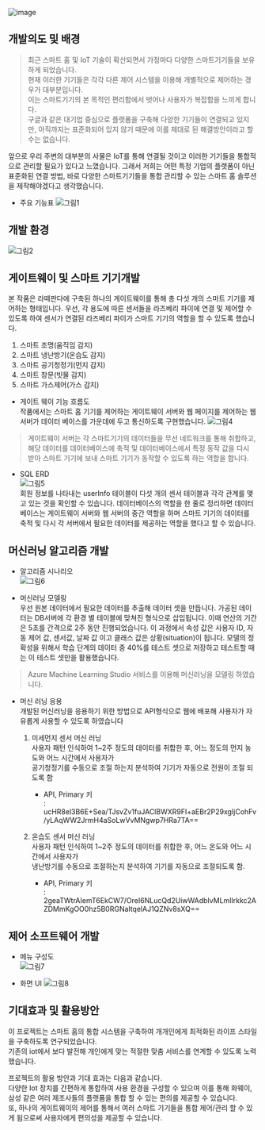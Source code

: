 ![image](https://user-images.githubusercontent.com/61786235/106914836-bf511380-6748-11eb-8029-adfc819c6bcb.png)

## 개발의도 및 배경
> 최근 스마트 홈 및 IoT 기술이 확산되면서 가정마다 다양한 스마트기기들을 보유하게 되었습니다.     
현재 이러한 기기들은 각각 다른 제어 시스템을 이용해 개별적으로 제어하는 경우가 대부분입니다.                
이는 스마트기기의 본 목적인 편리함에서 벗어나  사용자가 복잡함을 느끼게 합니다.                 
구글과 같은 대기업 중심으로 플랫폼을 구축해 다양한 기기들이 연결되고 있지만, 아직까지는 표준화되어 있지 않기 때문에 이를 제대로 된 해결방안이라고 할 수는 없습니다.         

앞으로 우리 주변의 대부분의 사물은 IoT를 통해 연결될 것이고 이러한 기기들을 통합적으로 관리할 필요가 있다고 느꼈습니다. 그래서 저희는 어떤 특정 기업의 플랫폼이 아닌 표준화된 연결 방법, 
바로 다양한 스마트기기들을 통합 관리할 수 있는 스마트 홈 솔루션을 제작해야겠다고 생각했습니다.


- 주요 기능표
![그림1](https://user-images.githubusercontent.com/61786235/106915787-c7f61980-6749-11eb-837b-f5ca9742e307.png)


## 개발 환경
![그림2](https://user-images.githubusercontent.com/61786235/106916104-27ecc000-674a-11eb-852b-f735519b711c.png)

## 게이트웨이 및 스마트 기기개발
본 작품은 라떼판다에 구축된 하나의 게이트웨이를 통해 총 다섯 개의 스마트 기기를 제어하는 형태입니다. 
우선, 각 용도에 따른 센서들을 라즈베리 파이에 연결 및 제어할 수 있도록 하여 센서가 연결된 라즈베리 파이가 스마트 기기의 역할을 할 수 있도록 했습니다.

  1. 스마트 조명(움직임 감지)
  2. 스마트 냉난방기(온습도 감지)
  3. 스마트 공기청정기(먼지 감지)
  4. 스마트 창문(빗물 감지)
  5. 스마트 가스제어(가스 감지)
 

- 게이트 웨이 기능 흐름도           
작품에서는 스마트 홈 기기를 제어하는 게이트웨이 서버와 웹 페이지를 제어하는 웹 서버가 데이터 베이스를 가운데에 두고 통신하도록 구현했습니다.
![그림4](https://user-images.githubusercontent.com/61786235/106917008-2bcd1200-674b-11eb-8d07-8522b2bc842d.png)      
> 게이트웨이 서버는 각 스마트기기의 데이터들을 무선 네트워크를 통해 취합하고, 해당 데이터를 데이터베이스에 축적 및 데이터베이스에서 특정 동작 값을 다시 받아 스마트 기기에 보내 스마트 기기가 동작할 수 있도록 하는 역할을 합니다.   

- SQL ERD             
![그림5](https://user-images.githubusercontent.com/61786235/106917248-6cc52680-674b-11eb-9d03-80268c9a34fb.png)                
회원 정보를 나타내는 userInfo 테이블이 다섯 개의 센서 테이블과 각각 관계를 맺고 있는 것을 확인할 수 있습니다. 데이터베이스의 역할을 한 줄로 정리하면 데이터베이스는 게이트웨이 서버와 웹 서버의 중간 역할을 하며 스마트 기기의 데이터를 축적 및 다시 각 서버에서 필요한 데이터를 제공하는 역할을 했다고 할 수 있습니다.

## 머신러닝 알고리즘 개발
- 알고리즘 시나리오         
![그림6](https://user-images.githubusercontent.com/61786235/106917684-d8a78f00-674b-11eb-90d6-f49ff1433505.png)       

- 머신러닝 모델링    
우선 원본 데이터에서 필요한 데이터를 추출해 데이터 셋을 만듭니다. 
가공된 데이터는 DB서버에 각 환경 별 테이블에 맞쳐진 형식으로 삽입됩니다. 
이때 연산의 기간은 5초를 간격으로 2주 동안 진행되었습니다. 
이 과정에서 속성 값은 사용자 ID, 자동 제어 값, 센서값, 날짜 값 이고 클래스 값은 상황(situation)이 됩니다. 
모델의 정확성을 위해서 학습 단계의 데이터 중  40%를 테스트 셋으로 저장하고 테스트할 때는 이 테스트 셋만을 활용했습니다.
> Azure Machine Learning Studio 서비스를 이용해 머신러닝을 모델링 하였습니다. 



- 머신 러닝 응용         
개발된 머신러닝을 응용하기 위한 방법으로  API형식으로 웹에 배포해 사용자가 자유롭게 사용할 수 있도록 하였습니다
    1. 미세먼지 센서 머신 러닝  
        사용자 패턴 인식하여 1~2주 정도의 데이터를 취합한 후, 어느 정도의 먼지 농도와 어느 시간에서 사용자가            
        공기청정기를 수동으로 조절 하는지 분석하여 기기가 자동으로 전원이 조절 되도록 함 
        * API, Primary 키               
        : ucHR8el3B6E+Sea/TJsvZv1fuJAClBWXR9FI+aEBr2P29xgIjCohFv/yLAqWW2JrmH4aSoLwVvMNgwp7HRa7TA==                     

    2. 온습도 센서 머신 러닝       
        사용자 패턴 인식하여 1~2주 정도의 데이터를 취합한 후, 어느 온도와 어느 시간에서 사용자가         
        냉난방기를 수동으로 조절하는지 분석하여 기기를 자동으로 조절되도록 함.     
        * API, Primary 키               
        : 2geaTWtrAIemT6EkCW7/OreI6NLucQd2UiwWAdbIvMLmlIrkkc2AZDMmKgOO0hz5B0RGNaltqelAJ1QZNv8sXQ==                 



## 제어 소프트웨어 개발
- 메뉴 구성도     
![그림7](https://user-images.githubusercontent.com/61786235/106919306-60da6400-674d-11eb-8afd-c5f6c7491136.png)

- 화면 UI
![그림8](https://user-images.githubusercontent.com/61786235/106919483-87989a80-674d-11eb-82f9-a8472eba686b.png)



## 기대효과 및 활용방안    
이 프로젝트는 스마트 홈의 통합 시스템을 구축하여 개개인에게 최적화된 라이프 스타일을 구축하도록 연구되었습니다.      
기존의 iot에서 보다 발전해 개인에게 맞는 적절한 맞춤 서비스를 연계할 수 있도록 노력했습니다.    

프로젝트의 활용 방안과 기대 효과는 다음과 같습니다.      
다양한 Iot 장치를 간편하게 통합하여 사용 환경을 구성할 수 있으며 이를 통해 화웨이, 삼성 같은 여러 제조사들의 플랫폼을 통합 할 수 있는 편의를 제공할 수 있습니다.     
또, 하나의 게이트웨이의 제어를 통해서 여러 스마트 기기들을 통합 제어/관리 할 수 있게 됨으로써 사용자에게 편의성을 제공할 수 있습니다.

